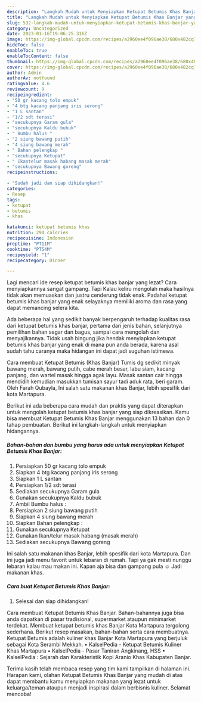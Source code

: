 ```yaml
---
description: "Langkah Mudah untuk Menyiapkan Ketupat Betumis Khas Banjar yang Lezat Sekali, Buat Buka Puasa}"
title: "Langkah Mudah untuk Menyiapkan Ketupat Betumis Khas Banjar yang Lezat Sekali, Buat Buka Puasa}"
slug: 532-langkah-mudah-untuk-menyiapkan-ketupat-betumis-khas-banjar-yang-lezat-sekali-buat-buka-puasa
category: Uncategorized
date: 2023-01-16T19:06:25.316Z
image: https://img-global.cpcdn.com/recipes/a2960ee4f096ae38/680x482cq70/ketupat-betumis-khas-banjar-foto-resep-utama.jpg
hideToc: false
enableToc: true
enableTocContent: false
thumbnail: https://img-global.cpcdn.com/recipes/a2960ee4f096ae38/680x482cq70/ketupat-betumis-khas-banjar-foto-resep-utama.jpg
cover: https://img-global.cpcdn.com/recipes/a2960ee4f096ae38/680x482cq70/ketupat-betumis-khas-banjar-foto-resep-utama.jpg
author: Admin
authorAv: notfound
ratingvalue: 4.6
reviewcount: 9
recipeingredient:
- "50 gr kacang tolo empuk"
- "4 btg kacang panjang iris serong"
- "1 L santan"
- "1/2 sdt terasi"
- "secukupnya Garam gula"
- "secukupnya Kaldu bubuk"
- " Bumbu halus "
- "2 siung bawang putih"
- "4 siung bawang merah"
- " Bahan pelengkap "
- "secukupnya Ketupat"
- " Ikantelur masak habang masak merah"
- "secukupnya Bawang goreng"
recipeinstructions:

- "Sudah jadi dan siap dihidangkan!"
categories:
- Resep
tags:
- ketupat
- betumis
- khas

katakunci: ketupat betumis khas 
nutrition: 294 calories
recipecuisine: Indonesian
preptime: "PT11M"
cooktime: "PT54M"
recipeyield: "1"
recipecategory: Dinner

---
```



Lagi mencari ide resep ketupat betumis khas banjar yang lezat? Cara menyiapkannya sangat gampang. Tapi Kalau keliru mengolah maka hasilnya tidak akan memuaskan dan justru cenderung tidak enak. Padahal ketupat betumis khas banjar yang enak selayaknya memiliki aroma dan rasa yang dapat memancing selera kita.


Ada beberapa hal yang sedikit banyak berpengaruh terhadap kualitas rasa dari ketupat betumis khas banjar, pertama dari jenis bahan, selanjutnya pemilihan bahan segar dan bagus, sampai cara mengolah dan menyajikannya. Tidak usah bingung jika hendak menyiapkan ketupat betumis khas banjar yang enak di mana pun anda berada, karena asal sudah tahu caranya maka hidangan ini dapat jadi suguhan istimewa.

Cara membuat Ketupat Betumis (Khas Banjar) Tumis dg sedikit minyak bawang merah, bawang putih, cabe merah besar, labu siam, kacang panjang, dan wartel masak hingga agak layu. Masak santan cair hingga mendidih kemudian masukkan tumisan sayur tadi aduk rata, beri garam. Oleh Farah Qubayla, Ini salah satu makanan khas Banjar, lebih spesifik dari kota Martapura.


Berikut ini ada beberapa cara mudah dan praktis yang dapat diterapkan untuk mengolah ketupat betumis khas banjar yang siap dikreasikan. Kamu bisa membuat Ketupat Betumis Khas Banjar menggunakan 13 bahan dan 0 tahap pembuatan. Berikut ini langkah-langkah untuk menyiapkan hidangannya.

<!--inarticleads1-->

##### Bahan-bahan dan bumbu yang harus ada untuk menyiapkan Ketupat Betumis Khas Banjar:

1. Persiapkan 50 gr kacang tolo empuk
1. Siapkan 4 btg kacang panjang iris serong
1. Siapkan 1 L santan
1. Persiapkan 1/2 sdt terasi
1. Sediakan secukupnya Garam gula
1. Gunakan secukupnya Kaldu bubuk
1. Ambil  Bumbu halus :
1. Persiapkan 2 siung bawang putih
1. Siapkan 4 siung bawang merah
1. Siapkan  Bahan pelengkap :
1. Gunakan secukupnya Ketupat
1. Gunakan  Ikan/telur masak habang (masak merah)
1. Sediakan secukupnya Bawang goreng


Ini salah satu makanan khas Banjar, lebih spesifik dari kota Martapura. Dan ini juga jadi menu favorit untuk lebaran di rumah. Tapi ya gak mesti nunggu lebaran kalau mau makan ini. Kapan aja bisa dan gampang pula ☺️ Jadi makanan khas. 

<!--inarticleads2-->

##### Cara buat Ketupat Betumis Khas Banjar:


1. Selesai dan siap dihidangkan!

Cara membuat Ketupat Betumis Khas Banjar. Bahan-bahannya juga bisa anda dapatkan di pasar tradisional, supermarket ataupun minimarket terdekat. Membuat ketupat betumis khas Banjar Kota Martapura tergolong sederhana. Berikut resep masakan, bahan-bahan serta cara membuatnya. Ketupat Betumis adalah kuliner khas Banjar Kota Martapura yang berjuluk sebagai Kota Serambi Mekkah. • KalselPedia - Ketupat Betumis Kuliner Khas Martapura • KalselPedia - Pasar Taniran Angkinang, HSS • KalselPedia : Sejarah dan Karakteristik Kopi Aranio Khas Kabupaten Banjar. 

Terima kasih telah membaca resep yang tim kami tampilkan di halaman ini. Harapan kami, olahan Ketupat Betumis Khas Banjar yang mudah di atas dapat membantu kamu menyiapkan makanan yang lezat untuk keluarga/teman ataupun menjadi inspirasi dalam berbisnis kuliner. Selamat mencoba!
